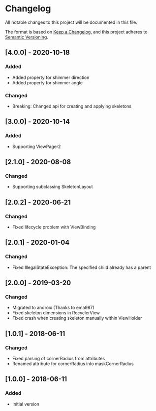 # Changelog

All notable changes to this project will be documented in this file.

The format is based on [Keep a Changelog](https://keepachangelog.com/en/1.0.0/),
and this project adheres to [Semantic Versioning](https://semver.org/spec/v2.0.0.html).

## [4.0.0] - 2020-10-18

### Added

- Added property for shimmer direction
- Added property for shimmer angle

### Changed

- Breaking: Changed api for creating and applying skeletons

## [3.0.0] - 2020-10-14

### Added

- Supporting ViewPager2

## [2.1.0] - 2020-08-08

### Changed

- Supporting subclassing SkeletonLayout

## [2.0.2] - 2020-06-21

### Changed

- Fixed lifecycle problem with ViewBinding

## [2.0.1] - 2020-01-04

### Changed

- Fixed IllegalStateException: The specified child already has a parent

## [2.0.0] - 2019-03-20

### Changed

- Migrated to androix (Thanks to ema987)
- Fixed skeleton dimensions in RecyclerView
- Fixed crash when creating skeleton manually within ViewHolder

## [1.0.1] - 2018-06-11

### Changed

- Fixed parsing of cornerRadius from attributes
- Renamed attribute for cornerRadius into maskCornerRadius

## [1.0.0] - 2018-06-11

### Added

- Initial version